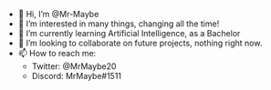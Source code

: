 - 👋 Hi, I’m @Mr-Maybe
- 👀 I’m interested in many things, changing all the time!
- 🌱 I’m currently learning Artificial Intelligence, as a Bachelor
- 💞️ I’m looking to collaborate on future projects, nothing right now.
- 📫 How to reach me: 
  - Twitter: @MrMaybe20
  - Discord: MrMaybe#1511

<!---
Mr-Maybe/Mr-Maybe is a ✨ special ✨ repository because its `README.md` (this file) appears on your GitHub profile.
You can click the Preview link to take a look at your changes.
--->
